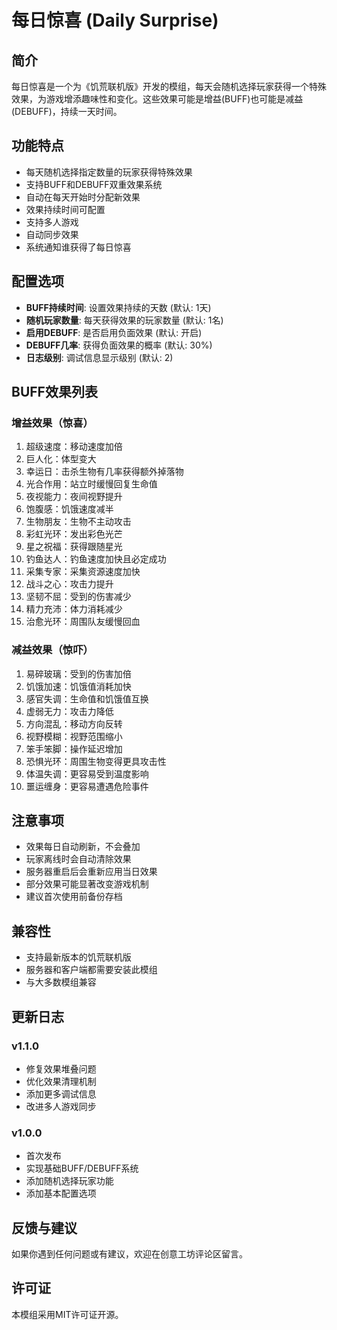 # 每日惊喜 (Daily Surprise)

## 简介
每日惊喜是一个为《饥荒联机版》开发的模组，每天会随机选择玩家获得一个特殊效果，为游戏增添趣味性和变化。这些效果可能是增益(BUFF)也可能是减益(DEBUFF)，持续一天时间。

## 功能特点
- 每天随机选择指定数量的玩家获得特殊效果
- 支持BUFF和DEBUFF双重效果系统
- 自动在每天开始时分配新效果
- 效果持续时间可配置
- 支持多人游戏
- 自动同步效果
- 系统通知谁获得了每日惊喜

## 配置选项
- **BUFF持续时间**: 设置效果持续的天数 (默认: 1天)
- **随机玩家数量**: 每天获得效果的玩家数量 (默认: 1名)
- **启用DEBUFF**: 是否启用负面效果 (默认: 开启)
- **DEBUFF几率**: 获得负面效果的概率 (默认: 30%)
- **日志级别**: 调试信息显示级别 (默认: 2)

## BUFF效果列表

### 增益效果（惊喜）
1. 超级速度：移动速度加倍
2. 巨人化：体型变大
3. 幸运日：击杀生物有几率获得额外掉落物
4. 光合作用：站立时缓慢回复生命值
5. 夜视能力：夜间视野提升
6. 饱腹感：饥饿速度减半
7. 生物朋友：生物不主动攻击
8. 彩虹光环：发出彩色光芒
9. 星之祝福：获得跟随星光
10. 钓鱼达人：钓鱼速度加快且必定成功
11. 采集专家：采集资源速度加快
12. 战斗之心：攻击力提升
13. 坚韧不屈：受到的伤害减少
14. 精力充沛：体力消耗减少
15. 治愈光环：周围队友缓慢回血

### 减益效果（惊吓）
1. 易碎玻璃：受到的伤害加倍
2. 饥饿加速：饥饿值消耗加快
3. 感官失调：生命值和饥饿值互换
4. 虚弱无力：攻击力降低
5. 方向混乱：移动方向反转
6. 视野模糊：视野范围缩小
7. 笨手笨脚：操作延迟增加
8. 恐惧光环：周围生物变得更具攻击性
9. 体温失调：更容易受到温度影响
10. 噩运缠身：更容易遭遇危险事件

## 注意事项
- 效果每日自动刷新，不会叠加
- 玩家离线时会自动清除效果
- 服务器重启后会重新应用当日效果
- 部分效果可能显著改变游戏机制
- 建议首次使用前备份存档

## 兼容性
- 支持最新版本的饥荒联机版
- 服务器和客户端都需要安装此模组
- 与大多数模组兼容

## 更新日志
### v1.1.0
- 修复效果堆叠问题
- 优化效果清理机制
- 添加更多调试信息
- 改进多人游戏同步

### v1.0.0
- 首次发布
- 实现基础BUFF/DEBUFF系统
- 添加随机选择玩家功能
- 添加基本配置选项

## 反馈与建议
如果你遇到任何问题或有建议，欢迎在创意工坊评论区留言。

## 许可证
本模组采用MIT许可证开源。 
